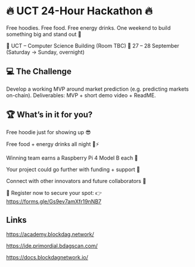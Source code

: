 # 🔥 UCT 24-Hour Hackathon 🔥

Free hoodies. Free food. Free energy drinks.
One weekend to build something big and stand out 🚀

📍 UCT – Computer Science Building (Room TBC)
📅 27 – 28 September (Saturday → Sunday, overnight)

## 💻 The Challenge
Develop a working MVP around market prediction (e.g. predicting markets on-chain).
Deliverables: MVP + short demo video + ReadME.

## 🏆 What’s in it for you?

Free hoodie just for showing up 😎

Free food + energy drinks all night 🍕⚡

Winning team earns a Raspberry Pi 4 Model B each 🏅

Your project could go further with funding + support 🚀

Connect with other innovators and future collaborators 🤝

📲 Register now to secure your spot:
👉 https://forms.gle/Gs9ev7amXfr19nNB7 

## Links

https://academy.blockdag.network/

https://ide.primordial.bdagscan.com/

https://docs.blockdagnetwork.io/